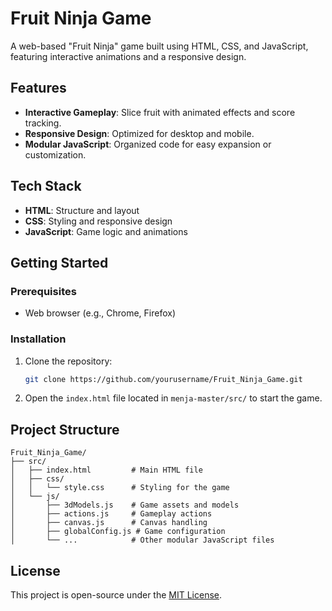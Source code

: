 # Fruit Ninja Game

A web-based "Fruit Ninja" game built using HTML, CSS, and JavaScript, featuring interactive animations and a responsive design.

## Features

- **Interactive Gameplay**: Slice fruit with animated effects and score tracking.
- **Responsive Design**: Optimized for desktop and mobile.
- **Modular JavaScript**: Organized code for easy expansion or customization.

## Tech Stack

- **HTML**: Structure and layout
- **CSS**: Styling and responsive design
- **JavaScript**: Game logic and animations

## Getting Started

### Prerequisites

- Web browser (e.g., Chrome, Firefox)

### Installation

1. Clone the repository:
   ```bash
   git clone https://github.com/yourusername/Fruit_Ninja_Game.git
   ```
2. Open the `index.html` file located in `menja-master/src/` to start the game.

## Project Structure

```plaintext
Fruit_Ninja_Game/
├── src/
│   ├── index.html         # Main HTML file
│   ├── css/
│   │   └── style.css      # Styling for the game
│   └── js/
│       ├── 3dModels.js    # Game assets and models
│       ├── actions.js     # Gameplay actions
│       ├── canvas.js      # Canvas handling
│       ├── globalConfig.js # Game configuration
│       └── ...            # Other modular JavaScript files
```

## License

This project is open-source under the [MIT License](LICENSE).
